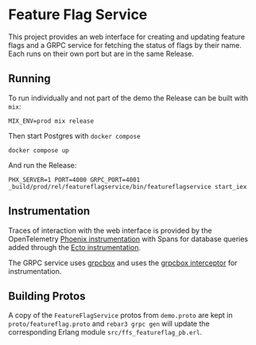# Feature Flag Service

This project provides an web interface for creating and updating feature flags
and a GRPC service for fetching the status of flags by their name. Each runs on
their own port but are in the same Release.

## Running

To run individually and not part of the demo the Release can be built with
`mix`:

``` shell
MIX_ENV=prod mix release
```

Then start Postgres with `docker compose`

``` shell
docker compose up
```

And run the Release:

``` shell
PHX_SERVER=1 PORT=4000 GRPC_PORT=4001 _build/prod/rel/featureflagservice/bin/featureflagservice start_iex
```

## Instrumentation

Traces of interaction with the web interface is provided by the OpenTelemetry
[Phoenix
instrumentation](https://github.com/open-telemetry/opentelemetry-erlang-contrib/tree/main/instrumentation/opentelemetry_phoenix)
with Spans for database queries added through the [Ecto
instrumentation](https://github.com/open-telemetry/opentelemetry-erlang-contrib/tree/main/instrumentation/opentelemetry_ecto).

The GRPC service uses [grpcbox](https://github.com/tsloughter/grpcbox) and uses
the [grpcbox
interceptor](https://github.com/open-telemetry/opentelemetry-erlang-contrib/tree/main/instrumentation/opentelemetry_grpcbox)
for instrumentation.

## Building Protos

A copy of the `FeatureFlagService` protos from `demo.proto` are kept in
`proto/featureflag.proto` and `rebar3 grpc gen` will update the corresponding
Erlang module `src/ffs_featureflag_pb.erl`.
